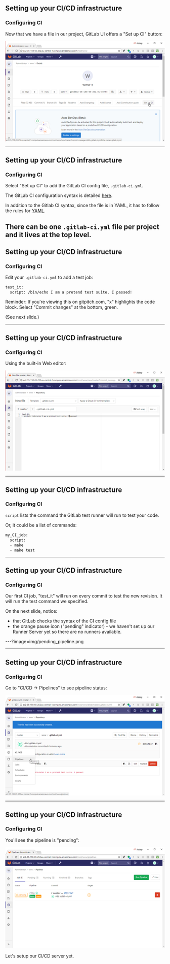 ## Setting up your CI/CD infrastructure
### Configuring CI

Now that we have a file in our project, GitLab UI offers a "Set up CI" button:

![notice the "Set up CI" button](img/setup_ci.png)

---

## Setting up your CI/CD infrastructure
### Configuring CI

Select "Set up CI" to add the GitLab CI config file, `.gitlab-ci.yml`.

The GitLab CI configuration syntax is detailed
[here](https://docs.gitlab.com/ce/ci/yaml/README.html).

In addition to the Gitlab CI syntax, since the file is in YAML,
it has to follow the rules for [YAML](http://yaml.org).

There can be one `.gitlab-ci.yml` file per project and it lives at the top level.
---
## Setting up your CI/CD infrastructure
### Configuring CI

Edit your `.gitlab-ci.yml` to add a test job:


```console
test_it:
  script: /bin/echo I am a pretend test suite. I passed!
```
Reminder: If you're viewing this on gitpitch.com, "x" highlights the code block.
Select "Commit changes" at the bottom, green.

(See next slide.)

---
## Setting up your CI/CD infrastructure
### Configuring CI
Using the built-in Web editor:

![img](img/pretend_test_1.png)

---

## Setting up your CI/CD infrastructure
### Configuring CI

`script` lists the command the GitLab test runner will run to test your code.

Or, it could be a list of commands:

```console
my_CI_job:
  script:
  - make
  - make test
```


---


## Setting up your CI/CD infrastructure
### Configuring CI

Our first CI job, "test_it" will run on every commit 
to test the new revision. It will run the test command
we specified.

On the next slide, notice:
- that GitLab checks the syntax of the CI config file
- the orange pause icon ("pending" indicator) - we haven't
set up our Runner Server yet so there are no runners available.

---?image=img/pending_pipeline.png

---
## Setting up your CI/CD infrastructure
### Configuring CI
Go to "CI/CD -> Pipelines" to see pipeline status:

![pipelines menu](img/pipelines_menu.png)

---
## Setting up your CI/CD infrastructure
### Configuring CI
You'll see the pipeline is "pending":

![stuck pipeline](img/stuck_pipeline.png)

Let's setup our CI/CD server yet.
